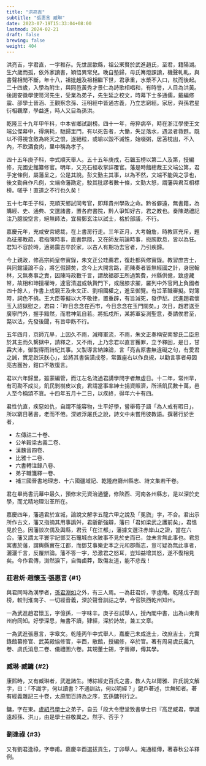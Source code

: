```yaml
---
title: "洪亮吉"
subtitle: "張惠言 臧琳"
date: 2023-07-19T15:33:04+08:00
lastmod: 2024-02-21
draft: false
brewing: false
weight: 404
---
```



洪亮吉，字君直，一字稚存。先世居歙縣，祖公宷贅於武進趙氏，至君，籍陽湖。生六歲而孤，依外家讀書，穎悟異常兒。晚自塾歸，母氏篝燈課讀，機聲軋軋，與書聲相閒不斷。年十八，祖妣趙及祖相繼下世，君承重，水漿不入口，杖而後起。二十四歲，入學為附生，與同邑黃秀才景仁為詩歌相唱和，有時譽，人目為洪黃。後謁安徽學使笥河先生，受業為弟子，先生延之校文，時幕下士多通儒，戴編修震、邵學士晉涵、王觀察念孫、汪明經中皆通古義，乃立志窮經。家居，與孫君星衍相觀摩，學益進，時人又目為孫洪。

乾隆三十九年甲午科，中本省鄉試副榜。四十一年，母猝病卒，時在浙江學使王文端公傑幕中，得病耗，馳歸里門，有以死告者，大慟，失足落水，遇汲者救甦。既以不得視含斂為終天之恨，遂絕粒，或喻以毀不滅性，始啜粥，居苫枕凷，不入內，不飲酒食肉，里中稱為孝子。

四十五年庚子科，中式順天舉人。五十五年庚戌，石韞玉榜以第二人及第，授編修，充國史館纂修官。明年，又充石經收掌詳覆官。藩是時館總裁王文端公第，君手定條例，屬藩呈之，公是其說。彭文勤主其事，以為不然，文端不能與之爭也，後文勤自作凡例，文端命藩勘定，駮其秕謬者數十條，文勤大怒，謂藩與君互相標榜。嗟乎！直道之不行也久矣！

五十七年壬子科，充順天鄉試同考官，即拜貴州學政之命。黔省僻遠，無書籍，為購經、史、通典、文選諸書，置各府書院，黔人爭知好古，君之教也。奏陳澔禮記注乃臆說空言，絕無師法，宜易鄭玄注以試士，格於部議，不行。

嘉慶元年，充咸安宮總裁，在上書房行走。三年正月，大考翰詹，時教匪充斥，題為征邪教疏，君指陳時事，直書無隱，又在師友前論時事，扼腕歎息，皆以為狂。君知不容於時，適弟靄吉卒於家，以古人有期功去官者，乃引疾歸。

今上親政，修高宗純皇帝實錄，朱文正公珪薦君，復赴都與修實錄。教習庶吉士，與同館議論不合，將乞假歸矣，念今上大開言路，而陳奏者皆無經國之計，身居翰林，又無奏事之責，因陳時政數千言，謂故福郡王所過繁費，州縣供億，致虛藏帑，故相和珅擅權時，達官清選或執贄門下，或屈膝求擢，羅列中外官罔上負國者四十餘人，作書上成親王及朱文正、劉相國權之，進呈御覽。有旨革職審擬。對簿時，詞色不撓。王大臣等擬以大不敬律，置重辟，有旨減死，發伊犁。武進趙君懷玉入詔獄慰之，君曰：「昨日念念在西市，今日念念在玉門關矣。」次日，趙君送至廣寧門外，握手黯然，而君神氣自若。將抵戍所，某將軍妄測聖意，奏請俟君至，斃以法，先發後聞，有旨申飭不行。

五年四月，京師亢旱，上因久不雨，減釋軍流，不雨，朱文正奏稱安南黎氏二臣忠於其主而久繫獄中，請釋之，又不雨，上乃念君以直言獲罪，立予釋回，是日，甘霖大沛，御製得雨詩紀其事。又製導言納諫論，言「亮吉原書無違礙之句，有愛君之誠，實足啟沃朕心」，並將其書裝潢成卷，常置座右以作良規，以勸言事者毋因亮吉獲咎，鉗口不敢復言。

君以六年歸里，雖蒙編管，而江左名流過君講學問字者無虛日。十二年，常州旱，有司勘不成災，飢民剝樹皮以食，君請當事率紳士捐資賑濟，所活飢民數十萬，邑人至今稱頌不衰。十四年五月十二日，以疾終，得年六十有四。

君性伉直，疾惡如仇，自謂不能容物，生平好學，嘗舉荀子語「為人戒有暇日」，所以窮日著書，老而不倦。深嫉浮屠氏之說，詩文中未嘗用彼教語。撰著行於世者，

- 左傳詁二十卷、
- 公羊穀梁古義二卷、
- 漢魏音四卷、
- 比雅十二卷、
- 六書轉注錄八卷、
- 弟子職箋釋一卷、
- 補三國晉書地理志、十六國疆域記、乾隆府廳州縣志、詩文集若干卷。

君在畢尚書沅幕中最久，預修宋元資治通鑒，修陝西、河南各州縣志，是以深於史學，而尤精地理沿革所在。

嘉慶四年，藩遇君於宣城，論說文解字五龍六甲之說及「冕旒」字，不合。君出示所作古文，藩又指摘其用事譌舛，君齗齗強辯，藩曰「君如梁武之護前矣」，君慍見於色。因藩談次偶及輿縣，君云「在江都」，藩據文選注赤岸山之證，當在六合。藩又謂太平寰宇記鄧艾石鼈城白水陂事不見於史而已，並未言無此事也。君忽寓書於藩，謂輿縣實在江都，而鄧艾事樂史本之元和郡縣志，豈可疑為無此事者，灑灑千言，反覆辨論。藩不答一字，恐激君之怒耳，豈知益增其怒，遂不復相見矣。今作君傳，潸然淚下，自悔鹵莽，致傷友道，能不悲哉！

### 莊君炘·趙懷玉·張惠言 {#1}

與君同時為漢學者，[孫君淵如](../04-2/#1)之外，有三人焉。一為莊君炘，字虛庵。乾隆戊子副榜，較刊淮南子、一切經音義，深於聲音訓詁之學，今官陝西乾州知州。

一為武進趙君懷玉，字億孫，一字味辛。庚子召試舉人，授內閣中書，出為山東青州府同知。好學深思，無書不讀，肄經，深於詩故，兼工文章。

一為武進張惠言，字皋文。乾隆丙午中式舉人，嘉慶己未成進士，改庶吉士，充實錄館纂修官、武英殿協修官，辛酉，散館，授編修，卒於官。著有周易虞氏義九卷、虞氏消息二卷、儀禮圖六卷。其甥董士錫，字晉卿，傳其學。

### 臧琳·臧鏞 {#2}

康熙時，又有臧琳者，武進諸生。博綜經史百氏之書，教人先以爾雅、許氏說文解字，曰：「不識字，何以讀書？不通訓詁，何以明經？」鍵戶著述，世無知者。著有經義雜記三十卷，太原閻百詩為之序，玄孫鏞刊行之。

鏞，字在東。[盧紹弓學士](../06-1/)之弟子，自云「段大令懋堂致書學士曰『高足臧君，學識遠超孫、洪』」，由是學士益敬異之。然乎、否乎？

### 劉逢祿 {#3}

又有劉君逢祿，字申甫。嘉慶辛酉選拔貢生，丁卯舉人。淹通經傳，著春秋公羊釋例。